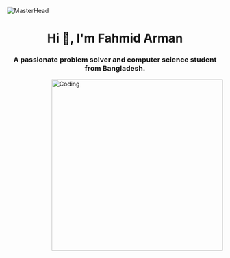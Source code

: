 ![MasterHead](https://miro.medium.com/v2/resize:fit:4020/1*x7Ei3RWVoW3WGT0QzCiprg.gif)
<h1 align="center">Hi 👋, I'm Fahmid Arman</h1>
<h3 align="center">A passionate problem solver and computer science student from Bangladesh.</h3>
<img align="right" alt="Coding" width="400" src="https://cdn.dribbble.com/users/1162077/screenshots/3848914/programmer.gif">
